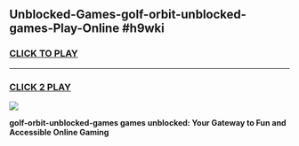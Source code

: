 
## Unblocked-Games-golf-orbit-unblocked-games-Play-Online #h9wki
<h3>
<a href="https://news.freeplayer.one?title=golf-orbit-unblocked-games&ref=3">CLICK TO PLAY</a></h3>
<hr>

<h3>
<a href="https://news.freeplayer.one?title=golf-orbit-unblocked-games&ref=3">CLICK 2 PLAY</a>
  
</h3>

<a href="https://news.freeplayer.one?title=golf-orbit-unblocked-games&ref=3"><img src="https://clearcache.store/games.png"></a>


**golf-orbit-unblocked-games games unblocked: Your Gateway to Fun and Accessible Online Gaming**
